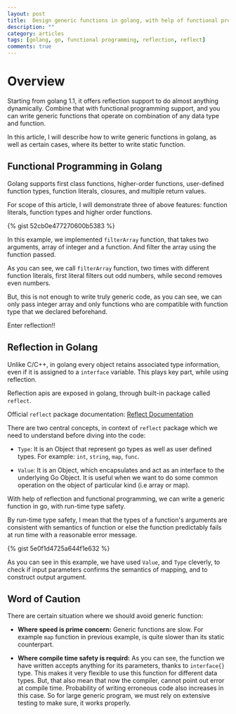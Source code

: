 ```yaml
---
layout: post
title:  Design generic functions in golang, with help of functional programming and reflection
description: ""
category: articles
tags: [golang, go, functional programming, reflection, reflect]
comments: true
---
```


Overview
========
Starting from golang 1.1, it offers reflection support to do almost anything dynamically. Combine that with functional programming support, and you can write generic functions that operate on combination of any data type and function.

In this article, I will describe how to write generic functions in golang, as well as certain cases, where its better to write static function.

Functional Programming in Golang
--------------------------------
Golang supports first class functions, higher-order functions, user-defined function types, function literals, closures, and multiple return values. 

For scope of this article, I will demonstrate three of above features: function literals, function types and higher order functions.

{% gist 52cb0e477270600b5383 %}

In this example, we implemented `filterArray` function, that takes two arguments, array of integer and a function. And filter the array using the function passed.

As you can see, we call `filterArray` function, two times with different function literals, first literal filters out odd numbers, while second removes even numbers.

But, this is not enough to write truly generic code, as you can see, we can only pass integer array and only functions who are compatible with function type that we declared beforehand. 

Enter reflection!!

Reflection in Golang 
--------------------
Unlike C/C++, in golang every object retains associated type information, even if it is assigned to a `interface` variable. This plays key part, while using reflection.

Reflection apis are exposed in golang, through built-in package called `reflect`.

Official `reflect` package documentation: [Reflect Documentation](http://golang.org/pkg/reflect/)

There are two central concepts, in context of `reflect` package which we need to understand before diving into the code:

* `Type`: It is an Object that represent go types as well as user defined types. For example: `int`, `string`, `map`, `func`.

* `Value`: It is an Object, which encapsulates and act as an interface to the underlying Go Object. It is useful when we want to do some common operation on the object of particular kind (i.e array or map).

With help of reflection and functional programming, we can write a generic function in go, with run-time type safety.

By run-time type safety, I mean that the types of a function's arguments are consistent with semantics of function or else the function predictably fails at run time with a reasonable error message. 

{% gist 5e0f1d4725a644f1e632 %}

As you can see in this example, we have used `Value`, and `Type` cleverly, to check if input parameters confirms the semantics of mapping, and to construct output argument.

Word of Caution
---------------
There are certain situation where we should avoid generic function:

* **Where speed is prime concern:** Generic functions are slow. For example `map` function in previous example, is quite slower than its static counterpart. 

* **Where compile time safety is requird:** As you can see, the function we have written accepts anything for its parameters, thanks to `interface{}` type. This makes it very flexible to use this function for different data types. But, that also mean that now the compiler, cannot point out error at compile time. Probability of writing erroneous code also increases in this case. So for large generic program, we must rely on extensive testing to make sure, it works properly.
